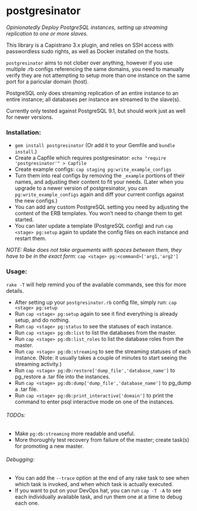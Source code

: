 postgresinator
============

*Opinionatedly Deploy PostgreSQL instances, setting up streaming replication to one or more slaves.*

This library is a Capistrano 3.x plugin, and relies on SSH access with passwordless sudo rights, as well as Docker installed on the hosts.

`postgresinator` aims to not clober over anything, however if you use multiple <stage>.rb configs referencing the same domains, you need to manually verify they are not attempting to setup more than one instance on the same port for a paricular domain (host).

PostgreSQL only does streaming replication of an entire instance to an entire instance; all databases per instance are streamed to the slave(s).

Currently only tested against PostgreSQL 9.1, but should work just as well for newer versions.

### Installation:
* `gem install postgresinator` (Or add it to your Gemfile and `bundle install`.)
* Create a Capfile which requires postgresinator:
`echo "require 'postgresinator'" > Capfile`
* Create example configs:
`cap staging pg:write_example_configs`
* Turn them into real configs by removing the `_example` portions of their names, and adjusting their content to fit your needs. (Later when you upgrade to a newer version of postgresinator, you can `pg:write_example_configs` again and diff your current configs against the new configs.)
* You can add any custom PostgreSQL setting you need by adjusting the content of the ERB templates. You won't need to change them to get started.
* You can later update a template (PostgreSQL config) and run `cap <stage> pg:setup` again to update the config files on each instance and restart them.

*NOTE: Rake does not take arguements with spaces between them, they have to be in the exact form:*
`cap <stage> pg:<command>['arg1,'arg2']`

### Usage:
`rake -T` will help remind you of the available commands, see this for more details.
* After setting up your `postgresinator.rb` config file, simply run:
`cap <stage> pg:setup`
* Run `cap <stage> pg:setup` again to see it find everything is already setup, and do nothing.
* Run `cap <stage> pg:status` to see the statuses of each instance.
* Run `cap <stage> pg:db:list` to list the databases from the master.
* Run `cap <stage> pg:db:list_roles` to list the database roles from the master.
* Run `cap <stage> pg:db:streaming` to see the streaming statuses of each instance. (Note: it usually takes a couple of minutes to start seeing the streaming activity.)
* Run `cap <stage> pg:db:restore['dump_file','database_name']` to pg_restore a .tar file into the instances.
* Run `cap <stage> pg:db:dump['dump_file','database_name']` to pg_dump a .tar file.
* Run `cap <stage> pg:db:print_interactive['domain']` to print the command to enter psql interactive mode on one of the instances.

###### TODOs:
* Make `pg:db:streaming` more readable and useful.
* More thoroughly test recovery from failure of the master; create task(s) for promoting a new master.

###### Debugging:
* You can add the `--trace` option at the end of any rake task to see when which task is invoked, and when which task is actually executed.
* If you want to put on your DevOps hat, you can run `cap -T -A` to see each individually available task, and run them one at a time to debug each one.
